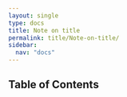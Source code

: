 ```yaml
---
layout: single
type: docs
title: Note on title
permalink: title/Note-on-title/
sidebar:
  nav: "docs"
---
```


## Table of Contents